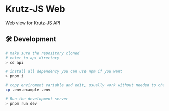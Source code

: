 # Krutz-JS Web

Web view for Krutz-JS API

## 🛠️ Development

```bash
# make sure the repository cloned
# enter to api directory
> cd api

# install all dependency you can use npm if you want
> pnpm i

# copy enviroment variable and edit, usually work without needed to changes
cp .env.example .env

# Run the development server
> pnpm run dev
```